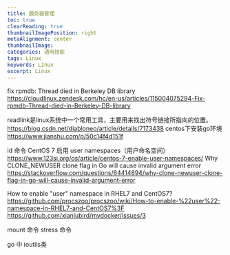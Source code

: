```yaml
---
title: 服务器管理
toc: true
clearReading: true
thumbnailImagePosition: right
metaAlignment: center
thumbnailImage:
categories: 通用技能
tags: Linux
keywords: Linux
excerpt: Linux
---
```

fix rpmdb: Thread died in Berkeley DB library
https://cloudlinux.zendesk.com/hc/en-us/articles/115004075294-Fix-rpmdb-Thread-died-in-Berkeley-DB-library

readlink是linux系统中一个常用工具，主要用来找出符号链接所指向的位置。
https://blog.csdn.net/diabloneo/article/details/7173438
centos下安装go环境
https://www.jianshu.com/p/50c14f4d151f

id 命令
CentOS 7 启用 user namespaces（用户命名空间）https://www.123si.org/os/article/centos-7-enable-user-namespaces/
Why CLONE_NEWUSER clone flag in Go will cause invalid argument error
https://stackoverflow.com/questions/64414894/why-clone-newuser-clone-flag-in-go-will-cause-invalid-argument-error

How to enable "user" namespace in RHEL7 and CentOS7?
https://github.com/procszoo/procszoo/wiki/How-to-enable-%22user%22-namespace-in-RHEL7-and-CentOS7%3F
https://github.com/xianlubird/mydocker/issues/3

mount 命令
stress 命令

go 中 ioutils类
